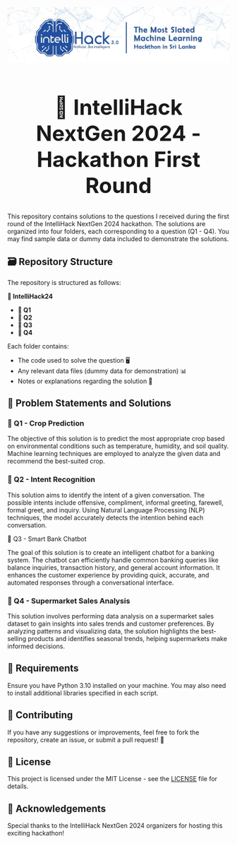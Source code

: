 ![IntelliHack NextGet 2024](./intellihack.jpg)

<h1 align="center" style="font-size: 48px;">🚀 IntelliHack NextGen 2024 - Hackathon First Round</h1>



This repository contains solutions to the questions I received during the first round of the IntelliHack NextGen 2024 hackathon. The solutions are organized into four folders, each corresponding to a question (Q1 - Q4). You may find sample data or dummy data included to demonstrate the solutions.

## 🗃️ Repository Structure

The repository is structured as follows:

<strong>📁 IntelliHack24</strong>
<ul>
    <li><strong>📁 Q1</strong></li>
    <li><strong>📁 Q2</strong></li>
    <li><strong>📁 Q3</strong></li>
    <li><strong>📁 Q4</strong></li>      
</ul>

Each folder contains:
- The code used to solve the question 🖥️
- Any relevant data files (dummy data for demonstration) 📊
- Notes or explanations regarding the solution 📝



## 📝 Problem Statements and Solutions

### 🌾 Q1 - Crop Prediction

The objective of this solution is to predict the most appropriate crop based on environmental conditions such as temperature, humidity, and soil quality. Machine learning techniques are employed to analyze the given data and recommend the best-suited crop.

### 💬 Q2 - Intent Recognition

This solution aims to identify the intent of a given conversation. The possible intents include offensive, compliment, informal greeting, farewell, formal greet, and inquiry. Using Natural Language Processing (NLP) techniques, the model accurately detects the intention behind each conversation.

🤖 Q3 - Smart Bank Chatbot

The goal of this solution is to create an intelligent chatbot for a banking system. The chatbot can efficiently handle common banking queries like balance inquiries, transaction history, and general account information. It enhances the customer experience by providing quick, accurate, and automated responses through a conversational interface.

### 🛒 Q4 - Supermarket Sales Analysis

This solution involves performing data analysis on a supermarket sales dataset to gain insights into sales trends and customer preferences. By analyzing patterns and visualizing data, the solution highlights the best-selling products and identifies seasonal trends, helping supermarkets make informed decisions.




## 📝 Requirements

Ensure you have Python 3.10 installed on your machine. You may also need to install additional libraries specified in each script.




## 🤝 Contributing

If you have any suggestions or improvements, feel free to fork the repository, create an issue, or submit a pull request! 🙌




## 📜 License

This project is licensed under the MIT License - see the [LICENSE](LICENSE) file for details.




## 🙏 Acknowledgements

Special thanks to the IntelliHack NextGen 2024 organizers for hosting this exciting hackathon!









